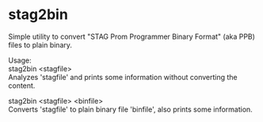 stag2bin
========

Simple utility to convert "STAG Prom Programmer Binary Format" (aka PPB) files to plain binary.

Usage:  
stag2bin \<stagfile\>  
                    Analyzes 'stagfile' and prints some information without converting the content.  

stag2bin \<stagfile\> \<binfile\>  
    Converts 'stagfile' to plain binary file 'binfile', also prints some information.  
